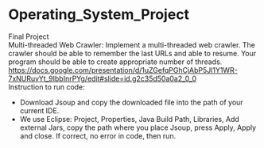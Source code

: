 # Operating_System_Project
Final Project  
Multi-threaded Web Crawler: Implement a multi-threaded web crawler. The crawler should be able to remember the last URLs and able to resume. Your program should be able to create appropriate number of threads.  
https://docs.google.com/presentation/d/1uZGefqPGhCjAbP5Jl1Y1WR-7xNURuvYt_9IbbInrPYg/edit#slide=id.g2c35d50a0a2_0_0  
Instruction to run code:  
- Download Jsoup and copy the downloaded file into the path of your current IDE.
- We use Eclipse: Project, Properties, Java Build Path, Libraries, Add external Jars, copy the path where you place Jsoup, press Apply, Apply and close. If correct, no error in code, then run.
